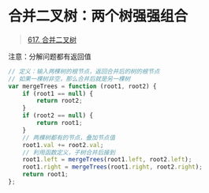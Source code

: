 
# 合并二叉树：两个树强强组合


> [617. 合并二叉树](https://leetcode.cn/problems/merge-two-binary-trees/)


注意：分解问题都有返回值

```javascript
// 定义：输入两棵树的根节点，返回合并后的树的根节点
// 如果一棵树非空，那么合并后就是另一棵树
var mergeTrees = function (root1, root2) {
    if (root1 == null) {
        return root2;
    }
    if (root2 == null) {
        return root1;
    }
    // 两棵树都有的节点，叠加节点值
    root1.val += root2.val;
    // 利用函数定义，子树合并后接到
    root1.left = mergeTrees(root1.left, root2.left);
    root1.right = mergeTrees(root1.right, root2.right);
    return root1;
};
```